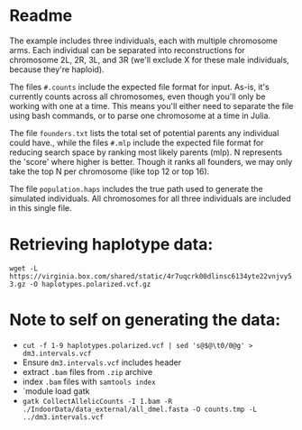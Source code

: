 # Readme

The example includes three individuals, each with multiple chromosome arms. Each individual can be separated into reconstructions for chromosome 2L, 2R, 3L, and 3R (we'll exclude X for these male individuals, because they're haploid).

The files `#.counts` include the expected file format for input. As-is, it's currently counts across all chromosomes, even though you'll only be working with one at a time. This means you'll either need to separate the file using bash commands, or to parse one chromosome at a time in Julia.

The file `founders.txt` lists the total set of potential parents any individual could have., while the files `#.mlp` include the expected file format for reducing search space by ranking most likely parents (mlp). N represents the 'score' where higher is better. Though it ranks all founders, we may only take the top N per chromosome (like top 12 or top 16).

The file `population.haps` includes the true path used to generate the simulated individuals. All chromosomes for all three individuals are included in this single file.

# Retrieving haplotype data:

`wget -L https://virginia.box.com/shared/static/4r7uqcrk00dlinsc6134yte22vnjvy53.gz -O haplotypes.polarized.vcf.gz`

# Note to self on generating the data:

* `cut -f 1-9 haplotypes.polarized.vcf | sed 's@$@\t0/0@g' > dm3.intervals.vcf`
* Ensure `dm3.intervals.vcf` includes header
* extract `.bam` files from `.zip` archive
* index `.bam` files with `samtools index`
* `module load gatk
* `gatk CollectAllelicCounts -I 1.bam -R ./IndoorData/data_external/all_dmel.fasta -O counts.tmp -L ../dm3.intervals.vcf`


